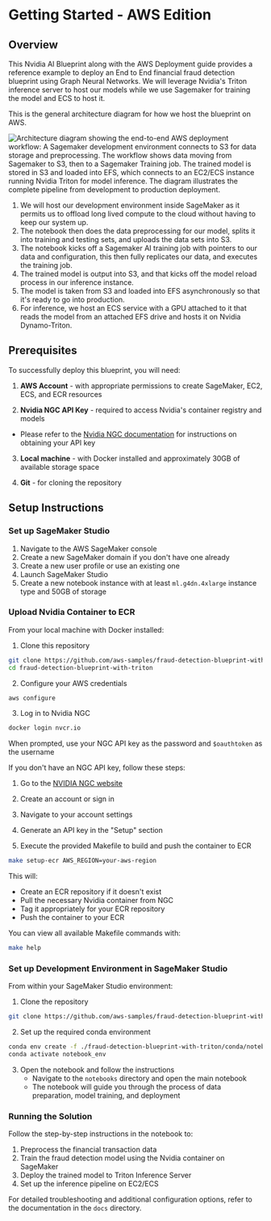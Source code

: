 # Getting Started - AWS Edition

## Overview
This Nvidia AI Blueprint along with the AWS Deployment guide
provides a reference example to deploy an End to End financial fraud detection
blueprint using Graph Neural Networks. We will leverage Nvidia's Triton inference
server to host our models while we use Sagemaker for training the model and ECS to host it.

This is the general architecture diagram for how we host the blueprint on AWS.

![Architecture diagram showing the end-to-end AWS deployment workflow: A
Sagemaker development environment connects to S3 for data storage and
preprocessing. The workflow shows data moving from Sagemaker to S3, then to a
Sagemaker Training job. The trained model is stored in S3 and loaded into EFS,
which connects to an EC2/ECS instance running Nvidia Triton for model inference.
The diagram illustrates the complete pipeline from development to production
deployment.](./docs/arch-diagram.png)

1. We will host our development environment inside SageMaker as it permits us to
   offload long lived compute to the cloud without having to keep our system up.
2. The notebook then does the data preprocessing for our model, splits it into
   training and testing sets, and uploads the data sets into S3.
3. The notebook kicks off a Sagemaker AI training job with pointers to our data
   and configuration, this then fully replicates our data, and executes the
   training job.
4. The trained model is output into S3, and that kicks off the model reload
   process in our inference instance.
5. The model is taken from S3 and loaded into EFS asynchronously so that it's
   ready to go into production.
6. For inference, we host an ECS service with a GPU attached to it that
   reads the model from an attached EFS drive and hosts it on Nvidia
   Dynamo-Triton.

## Prerequisites

To successfully deploy this blueprint, you will need:

1. **AWS Account** - with appropriate permissions to create SageMaker, EC2, ECS,
and ECR resources

2. **Nvidia NGC API Key** - required to access Nvidia's container registry and models
  - Please refer to the [Nvidia NGC
    documentation](https://docs.nvidia.com/ngc/ngc-overview/index.html#generating-api-key)
    for instructions on obtaining your API key

3. **Local machine** - with Docker installed and approximately 30GB of available storage space

4. **Git** - for cloning the repository

## Setup Instructions

### Set up SageMaker Studio

1. Navigate to the AWS SageMaker console
2. Create a new SageMaker domain if you don't have one already
3. Create a new user profile or use an existing one
4. Launch SageMaker Studio
5. Create a new notebook instance with at least `ml.g4dn.4xlarge` instance type
   and 50GB of storage

### Upload Nvidia Container to ECR

From your local machine with Docker installed:

1. Clone this repository
```sh
git clone https://github.com/aws-samples/fraud-detection-blueprint-with-triton
cd fraud-detection-blueprint-with-triton
```

2. Configure your AWS credentials
```sh
aws configure
```

3. Log in to Nvidia NGC
```sh
docker login nvcr.io
```
When prompted, use your NGC API key as the password and `$oauthtoken` as the username

If you don't have an NGC API key, follow these steps:
1. Go to the [NVIDIA NGC website](https://ngc.nvidia.com/)
2. Create an account or sign in
3. Navigate to your account settings
4. Generate an API key in the "Setup" section

4. Execute the provided Makefile to build and push the container to ECR
```sh
make setup-ecr AWS_REGION=your-aws-region
```
This will:
- Create an ECR repository if it doesn't exist
- Pull the necessary Nvidia container from NGC
- Tag it appropriately for your ECR repository
- Push the container to your ECR

You can view all available Makefile commands with:
```sh
make help
```

### Set up Development Environment in SageMaker Studio

From within your SageMaker Studio environment:

1. Clone the repository
```sh
git clone https://github.com/aws-samples/fraud-detection-blueprint-with-triton
```

2. Set up the required conda environment
```sh
conda env create -f ./fraud-detection-blueprint-with-triton/conda/notebook_env.yaml
conda activate notebook_env
```

3. Open the notebook and follow the instructions
   - Navigate to the `notebooks` directory and open the main notebook
   - The notebook will guide you through the process of data preparation, model
     training, and deployment

### Running the Solution

Follow the step-by-step instructions in the notebook to:
1. Preprocess the financial transaction data
2. Train the fraud detection model using the Nvidia container on SageMaker
3. Deploy the trained model to Triton Inference Server
4. Set up the inference pipeline on EC2/ECS

For detailed troubleshooting and additional configuration options, refer to the
documentation in the `docs` directory.
